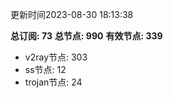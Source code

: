 更新时间2023-08-30 18:13:38

**总订阅: 73**
**总节点: 990**
**有效节点: 339**
- v2ray节点: 303
- ss节点: 12
- trojan节点: 24
